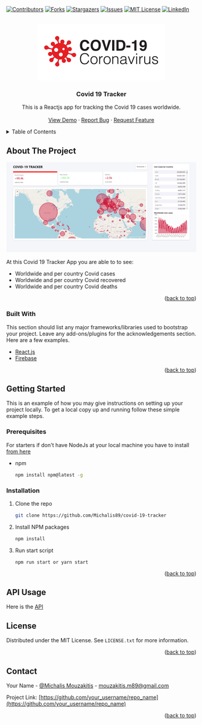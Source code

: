 <div id="top"></div>
<!--
*** Thanks for checking out the Best-README-Template. If you have a suggestion
*** that would make this better, please fork the repo and create a pull request
*** or simply open an issue with the tag "enhancement".
*** Don't forget to give the project a star!
*** Thanks again! Now go create something AMAZING! :D
-->

<!-- PROJECT SHIELDS -->
<!--
*** I'm using markdown "reference style" links for readability.
*** Reference links are enclosed in brackets [ ] instead of parentheses ( ).
*** See the bottom of this document for the declaration of the reference variables
*** for contributors-url, forks-url, etc. This is an optional, concise syntax you may use.
*** https://www.markdownguide.org/basic-syntax/#reference-style-links
-->

[![Contributors][contributors-shield]][contributors-url]
[![Forks][forks-shield]][forks-url]
[![Stargazers][stars-shield]][stars-url]
[![Issues][issues-shield]][issues-url]
[![MIT License][license-shield]][license-url]
[![LinkedIn][linkedin-shield]][linkedin-url]

<!-- PROJECT LOGO -->
<br />
<div align="center">
  <a href="https://www.skuld.com/contentassets/c0d30d7bf2c64c67b5c0a29dbccf1ebe/covid-19_coronavirus_design_logo-shutterstock_1663374028.jpg">
    <img src="images/covid logo.png" alt="Logo" width="339" height="149">
  </a>

  <h3 align="center">Covid 19 Tracker</h3>

  <p align="center">
    This is a Reactjs app for tracking the Covid 19 cases worldwide.
    <br />
    <br />
    <a href="https://covid-19-tracker-591a6.web.app/" target="_blank">View Demo</a>
    ·
    <a href="https://github.com/Michalis89/covid-19-tracker/issuess">Report Bug</a>
    ·
    <a href="https://github.com/Michalis89/covid-19-tracker/issues">Request Feature</a>
  </p>
</div>

<!-- TABLE OF CONTENTS -->
<details>
  <summary>Table of Contents</summary>
  <ol>
    <li>
      <a href="#about-the-project">About The Project</a>
      <ul>
        <li><a href="#built-with">Built With</a></li>
      </ul>
    </li>
    <li>
      <a href="#getting-started">Getting Started</a>
      <ul>
        <li><a href="#prerequisites">Prerequisites</a></li>
        <li><a href="#installation">Installation</a></li>
      </ul>
    </li>
    <li><a href="#api-usage">API Usage</a></li>
    <li><a href="#license">License</a></li>
    <li><a href="#contact">Contact</a></li>
  </ol>
</details>

<!-- ABOUT THE PROJECT -->

## About The Project

[![Product Name Screen Shot][product-screenshot]](https://covid-19-tracker-591a6.web.app/)

At this Covid 19 Tracker App you are able to to see:

- Worldwide and per country Covid cases
- Worldwide and per country Covid recovered
- Worldwide and per country Covid deaths

<p align="right">(<a href="#top">back to top</a>)</p>

### Built With

This section should list any major frameworks/libraries used to bootstrap your project. Leave any add-ons/plugins for the acknowledgements section. Here are a few examples.

- [React.js](https://reactjs.org/)
- [Firebase](https://firebase.google.com/)

<p align="right">(<a href="#top">back to top</a>)</p>

<!-- GETTING STARTED -->

## Getting Started

This is an example of how you may give instructions on setting up your project locally.
To get a local copy up and running follow these simple example steps.

### Prerequisites

For starters if don't have NodeJs at your local machine you have to install <a href="https://nodejs.org/en/download/">from here</a>

- npm
  ```sh
  npm install npm@latest -g
  ```

### Installation

1. Clone the repo
   ```sh
   git clone https://github.com/Michalis89/covid-19-tracker
   ```
2. Install NPM packages
   ```sh
   npm install
   ```
3. Run start script
   ```
   npm run start or yarn start
   ```

<p align="right">(<a href="#top">back to top</a>)</p>

<!-- API Usage -->

## API Usage

Here is the [API](https://disease.sh/docs/#/)

<!-- LICENSE -->

## License

Distributed under the MIT License. See `LICENSE.txt` for more information.

<p align="right">(<a href="#top">back to top</a>)</p>

<!-- CONTACT -->

## Contact

Your Name - [@Michalis Mouzakitis](https://www.linkedin.com/in/michalis-mouzakitis-b80891126/) - mouzakitis.m89@gmail.com

Project Link: [https://github.com/your_username/repo_name](https://github.com/your_username/repo_name)

<p align="right">(<a href="#top">back to top</a>)</p>

<!-- MARKDOWN LINKS & IMAGES -->
<!-- https://www.markdownguide.org/basic-syntax/#reference-style-links -->

[contributors-shield]: https://img.shields.io/github/contributors/Michalis89/covid-19-tracker.svg?style=for-the-badge
[contributors-url]: https://github.com/Michalis89/covid-19-tracker/graphs/contributors
[forks-shield]: https://img.shields.io/github/forks/Michalis89/covid-19-tracker.svg?style=for-the-badge
[forks-url]: https://github.com/Michalis89/covid-19-tracker/network/members
[stars-shield]: https://img.shields.io/github/stars/Michalis89/covid-19-tracker.svg?style=for-the-badge
[stars-url]: https://github.com/Michalis89/covid-19-tracker/stargazers
[issues-shield]: https://img.shields.io/github/issues/Michalis89/covid-19-tracker.svg?style=for-the-badge
[issues-url]: https://github.com/Michalis89/covid-19-tracker/issues
[license-shield]: https://img.shields.io/github/license/Michalis89/covid-19-tracker.svg?style=for-the-badge
[license-url]: https://github.com/Michalis89/covid-19-tracker/blob/master/LICENSE.txt
[linkedin-shield]: https://img.shields.io/badge/-LinkedIn-black.svg?style=for-the-badge&logo=linkedin&colorB=555
[linkedin-url]: https://www.linkedin.com/in/michalis-mouzakitis-b80891126/
[product-screenshot]: images/screenshot.png
